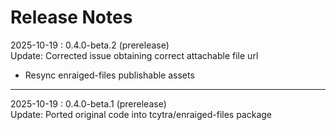 # Release Notes

2025-10-19 : 0.4.0-beta.2 (prerelease)  
Update: Corrected issue obtaining correct attachable file url

- Resync enraiged-files publishable assets

---

2025-10-19 : 0.4.0-beta.1 (prerelease)  
Update: Ported original code into tcytra/enraiged-files package

